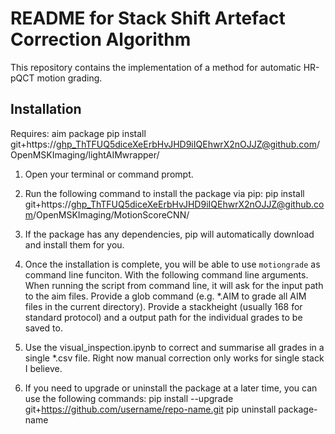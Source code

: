 # README for Stack Shift Artefact Correction Algorithm

This repository contains the implementation of a method for automatic HR-pQCT motion grading. 

## Installation

Requires: aim package
pip install git+https://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@github.com/OpenMSKImaging/lightAIMwrapper/

1. Open your terminal or command prompt.

2. Run the following command to install the package via pip:
pip install git+https://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@github.com/OpenMSKImaging/MotionScoreCNN/

3. If the package has any dependencies, pip will automatically download and install them for you.

4. Once the installation is complete, you will be able to use `motiongrade` as command line funciton. With the following command line arguments. When running the script from command line, it will ask for the input path to the aim files. Provide a glob command (e.g. *.AIM to grade all AIM files in the current directory). Provide a stackheight (usually 168 for standard protocol) and a output path for the individual grades to be saved to. 

5. Use the visual_inspection.ipynb to correct and summarise all grades in a single *.csv file. Right now manual correction only works for single stack I believe. 

6. If you need to upgrade or uninstall the package at a later time, you can use the following commands:
pip install --upgrade git+https://github.com/username/repo-name.git
pip uninstall package-name